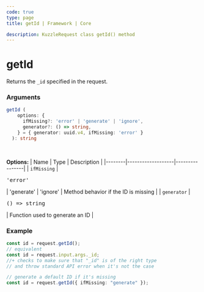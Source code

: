 ```yaml
---
code: true
type: page
title: getId | Framework | Core

description: KuzzleRequest class getId() method
---
```


# getId

<SinceBadge version="2.11.0" />

Returns the `_id` specified in the request.

### Arguments

```ts
getId (
    options: {
      ifMissing?: 'error' | 'generate' | 'ignore',
      generator?: () => string,
    } = { generator: uuid.v4, ifMissing: 'error' }
  ): string
```

</br>

**Options:**
| Name | Type | Description |
|--------|-------------------|----------------|
| `ifMissing` | <pre>'error'</pre> | 'generate' | 'ignore' | Method behavior if the ID is missing |
| `generator` | <pre>() => string</pre> | Function used to generate an ID |

### Example

```ts
const id = request.getId();
// equivalent
const id = request.input.args._id;
//+ checks to make sure that "_id" is of the right type
// and throw standard API error when it's not the case

// generate a default ID if it's missing
const id = request.getId({ ifMissing: "generate" });
```
